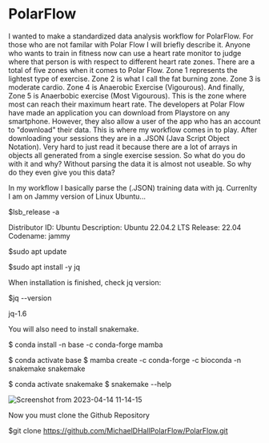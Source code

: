 # PolarFlow

I wanted to make a standardized data analysis workflow for PolarFlow. For those who are not familar with Polar Flow I will briefly describe it. Anyone who wants to train in fitness now can use a heart rate monitor to judge where that person is with respect to different heart rate zones. There are a total of five zones when it comes to Polar Flow. Zone 1 represents the lightest type of exercise. Zone 2 is what I call the fat burning zone. Zone 3 is moderate cardio. Zone 4 is Anaerobic Exercise (Vigourous). And finally, Zone 5 is Anaerbobic exercise (Most Vigourous). This is the zone where most can reach their maximum heart rate. The developers at Polar Flow have made an application you can download from Playstore on any smartphone. However, they also allow a user of the app who has an account to "download" their data. This is where my workflow comes in to play. After downloading your sessions they are in a .JSON (Java Script Object Notation). Very hard to just read it because there are a lot of arrays in objects all generated from a single exercise session. So what do you do with it and why? Without parsing the data it is almost not useable. So why do they even give you this data? 

In my workflow I basically parse the (.JSON) training data with jq. Currenlty I am on Jammy version of Linux Ubuntu...

$lsb_release -a

Distributor ID:	Ubuntu
Description:	Ubuntu 22.04.2 LTS
Release:	22.04
Codename:	jammy




$sudo apt update

$sudo apt install -y jq

When installation is finished, check jq version:

$jq --version

jq-1.6


You will also need to install snakemake.

$ conda install -n base -c conda-forge mamba

$ conda activate base
$ mamba create -c conda-forge -c bioconda -n snakemake snakemake

$ conda activate snakemake
$ snakemake --help


![Screenshot from 2023-04-14 11-14-15](https://user-images.githubusercontent.com/129086783/232099338-d7443b3e-8f83-4b96-9211-34a2b0096799.png)


Now you must clone the Github Repository

$git clone https://github.com/MichaelDHallPolarFlow/PolarFlow.git
